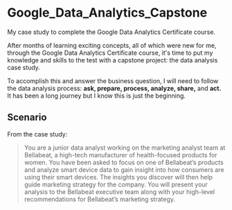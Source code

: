 # Google_Data_Analytics_Capstone
My case study to complete the Google Data Analytics Certificate course. 

After months of learning exciting concepts, all of which were new for me, through the Google Data Analytics Certificate course, it's time to put my knowledge and skills to the test with a capstone project: the data analysis case study.

To accomplish this and answer the business question, I will need to follow the data analysis process: __ask, prepare, process, analyze, share,__ and __act.__ It has been a long journey but I know this is just the beginning.

## Scenario
From the case study:
> You are a junior data analyst working on the marketing analyst team at Bellabeat, a high-tech manufacturer of health-focused products for women. You have been asked to focus on one of Bellabeat’s products and analyze smart device data to gain insight into how consumers are using their smart devices. The insights you discover will then help guide marketing strategy for the company. You will present your analysis to the Bellabeat executive team along with your high-level recommendations for Bellabeat’s marketing strategy.
